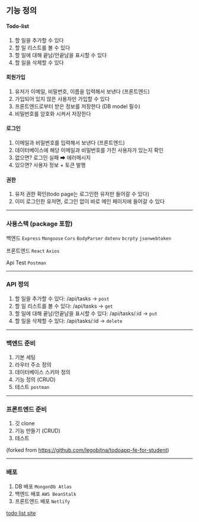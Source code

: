 ## 기능 정의

#### Todo-list

1. 할 일을 추가할 수 있다
2. 할 일 리스트를 볼 수 있다
3. 할 일에 대해 끝남/안끝남을 표시할 수 있다
4. 할 일을 삭제할 수 있다

#### 회원가입

1. 유저가 이메일, 비밀번호, 이름을 입력해서 보낸다 (프론트엔드) 
2. 가입되어 있지 않은 사용자만 가입할 수 있다
3. 프론트엔드로부터 받은 정보를 저장한다 (DB model 필수)
4. 비밀번호를 암호화 시켜서 저장한다

#### 로그인

 1. 이메일과 비밀번호를 입력해서 보낸다 (프론트엔드)
 2. 데이터베이스에 해당 이메일과 비밀번호를 가진 사용자가 있는지 확인
 3. 없으면? 로그인 실패 ➡ 에러메시지 
 4. 있으면? 사용자 정보 + 토큰 발행
 
#### 권한

1. 유저 권한 확인(todo page는 로그인한 유저만 들어갈 수 있다)
2. 이미 로그인한 유저면, 로그인 없이 바로 메인 페이지에 들어갈 수 있다

---

### 사용스택 (package 포함)

백엔드 `Express` `Mongoose` `Cors` `BodyParser` `dotenv` `bcrpty` `jsonwebtoken`

프론트엔드 `React` `Axios`

Api Test `Postman`

---

### API 정의

1. 할 일을 추가할 수 있다: /api/tasks -> `post`
2. 할 일 리스트를 볼 수 있다: /api/tasks -> `get`
3. 할 일에 대해 끝남/안끝남을 표시할 수 있다: /api/tasks/:id -> `put`
4. 할 일을 삭제할 수 있다: /api/tasks/:id -> `delete`

---

### 백엔드 준비

1. 기본 세팅
2. 라우터 주소 정의
3. 데이터베이스 스키마 정의
4. 기능 정의 (CRUD)
5. 테스트 `postman`

---

### 프론트엔드 준비

1. 깃 clone
2. 기능 만들기 (CRUD)
3. 테스트

(forked from https://github.com/legobitna/todoapp-fe-for-student)

---

### 배포

1. DB 배포 `MongonDb Atlas`
2. 백엔드 배포 `AWS BeanStalk`
3. 프론트엔드 배포 `Netlify`

[todo list site](https://inquisitive-pothos-3bcc17.netlify.app/)
